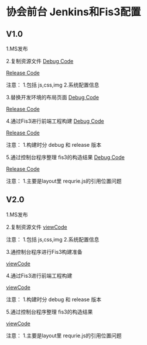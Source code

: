 # 协会前台   Jenkins和Fis3配置

## V1.0

1.MS发布

2.复制资源文件
[Debug Code](/command/AssocFront_CMD/Code/Debug/CopyStatic.txt)

[Release Code](/command/AssocFront_CMD/Code/Release/CopyStatic.txt)

注意： 1.包括 js,css,img 2.系统配置信息

3.替换开发环境的布局页面
[Debug Code](/command/AssocFront_CMD/Code/Debug/BuildPreparation.txt)

[Release Code](/command/AssocFront_CMD/Code/Release/BuildPreparation.txt)

4.通过Fis3进行前端工程构建
[Debug Code](/command/AssocFront_CMD/Code/Debug/Fis3Build.txt)

[Release Code](/command/AssocFront_CMD/Code/Release/Fis3Build.txt)

注意： 1.构建时分 debug 和 release 版本

5.通过控制台程序整理 fis3的构造结果
[Debug Code](/command/AssocFront_CMD/Code/Debug/ConsoleOverwrite.txt)

[Release Code](/command/AssocFront_CMD/Code/Release/ConsoleOverwrite.txt)

注意： 1.主要是layout里 requrie.js的引用位置问题

## V2.0

1.MS发布

2.复制资源文件
[viewCode](/command/AssocFront_CMD/CopyStatic.md)

注意： 1.包括 js,css,img 2.系统配置信息

3.通控制台程序进行Fis3构建准备

[viewCode](/command/AssocFront_CMD/ReplaceDevLayout.md)

4.通过Fis3进行前端工程构建

[viewCode](/command/AssocFront_CMD/Fis3Build.md)

注意： 1.构建时分 debug 和 release 版本

5.通过控制台程序整理 fis3的构造结果

[viewCode](/command/AssocFront_CMD/V2ConsoleOverwrite.md)

注意： 1.主要是layout里 requrie.js的引用位置问题

